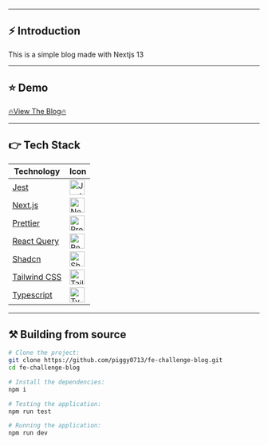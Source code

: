 <hr>

## ⚡ Introduction

This is a simple blog made with Nextjs 13

<hr>

## ⭐ Demo

[🔥View The Blog🔥](https://fe-challenge-blog.vercel.app/)

<hr>

## 👉 Tech Stack

| Technology                                    | Icon                                                                                                                                       |
| --------------------------------------------- | ------------------------------------------------------------------------------------------------------------------------------------------ |
| [Jest](https://jestjs.io/)                    | <img src="https://github.com/get-icon/geticon/raw/master/icons/jest.svg" alt="Jest" width="30px" height="30px">                            |
| [Next.js](https://nextjs.org/)                | <img src="https://github.com/get-icon/geticon/raw/master/icons/nextjs-icon.svg" alt="Next.js" width="30px" height="30px">                  |
| [Prettier](https://prettier.io/)              | <img src="https://github.com/get-icon/geticon/raw/master/icons/prettier.svg" alt="Prettier" width="30px" height="30px">                    |
| [React Query](https://tanstack.com/)          | <img src="https://dev-to-uploads.s3.amazonaws.com/uploads/articles/8au58kc7e143c3bqrpz0.png" alt="React Query" width="30px" height="30px"> |
| [Shadcn](https://ui.shadcn.com/)              | <img src="https://avatars.githubusercontent.com/u/139895814?s=200&v=4" alt="Shadcn" width="30px" height="30px">                            |
| [Tailwind CSS](https://tailwindcss.com/)      | <img src="https://github.com/get-icon/geticon/raw/master/icons/tailwindcss-icon.svg" alt="Tailwind CSS" width="30px" height="30px">        |
| [Typescript](https://www.typescriptlang.org/) | <img src="https://github.com/get-icon/geticon/raw/master/icons/typescript-icon.svg" alt="Typescript" width="30px" height="30px">           |

<hr>

## ⚒️ Building from source

```sh
# Clone the project:
git clone https://github.com/piggy0713/fe-challenge-blog.git
cd fe-challenge-blog

# Install the dependencies:
npm i

# Testing the application:
npm run test

# Running the application:
npm run dev



```
